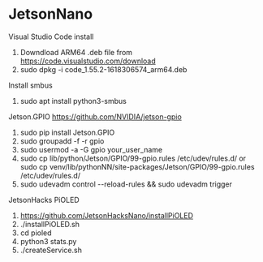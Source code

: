 # JetsonNano

Visual Studio Code install
1. Downdload ARM64 .deb file from https://code.visualstudio.com/download
2. sudo dpkg -i code_1.55.2-1618306574_arm64.deb

Install smbus
1. sudo apt install python3-smbus

Jetson.GPIO
https://github.com/NVIDIA/jetson-gpio
1. sudo pip install Jetson.GPIO
2. sudo groupadd -f -r gpio
3. sudo usermod -a -G gpio your_user_name
4. sudo cp lib/python/Jetson/GPIO/99-gpio.rules /etc/udev/rules.d/ or sudo cp venv/lib/pythonNN/site-packages/Jetson/GPIO/99-gpio.rules /etc/udev/rules.d/
5. sudo udevadm control --reload-rules && sudo udevadm trigger

JetsonHacks PiOLED
1. https://github.com/JetsonHacksNano/installPiOLED
2. ./installPiOLED.sh
3. cd pioled
4. python3 stats.py
5. ./createService.sh
